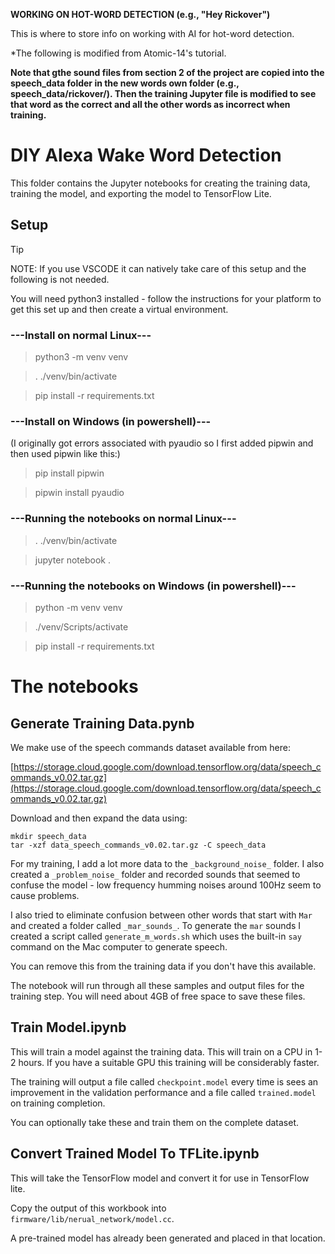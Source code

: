 **WORKING ON HOT-WORD DETECTION (e.g., "Hey Rickover")**

This is where to store info on working with AI for hot-word detection.

*The following is modified from Atomic-14's tutorial.  

**Note that gthe sound files from section 2 of the project are copied into the speech_data folder in the new words own folder (e.g., speech_data/rickover/).  Then the training Jupyter file is modified to see that word as the correct and all the other words as incorrect when training.**

# DIY Alexa Wake Word Detection

This folder contains the Jupyter notebooks for creating the training data, training the model, and exporting the model to TensorFlow Lite.

## Setup

> [!TIP]
> NOTE:  If you use VSCODE it can natively take care of this setup and the following is not needed.

You will need python3 installed - follow the instructions for your platform to get this set up and then create a virtual environment.

### ---Install on normal Linux---

>python3 -m venv venv

>. ./venv/bin/activate

>pip install -r requirements.txt

### ---Install on Windows (in powershell)---

(I originally got errors associated with pyaudio so I first added pipwin and then used pipwin like this:)

>pip install pipwin

>pipwin install pyaudio

### ---Running the notebooks on normal Linux---

>. ./venv/bin/activate

>jupyter notebook .

### ---Running the notebooks on Windows (in powershell)---

>python -m venv venv

>./venv/Scripts/activate

>pip install -r requirements.txt

# The notebooks

## Generate Training Data.pynb

We make use of the speech commands dataset available from here:

[https://storage.cloud.google.com/download.tensorflow.org/data/speech_commands_v0.02.tar.gz](https://storage.cloud.google.com/download.tensorflow.org/data/speech_commands_v0.02.tar.gz)

Download and then expand the data using:

```
mkdir speech_data
tar -xzf data_speech_commands_v0.02.tar.gz -C speech_data
```

For my training, I add a lot more data to the `_background_noise_` folder. I also created a `_problem_noise_` folder and recorded sounds that seemed to confuse the model - low frequency humming noises around 100Hz seem to cause problems.

I also tried to eliminate confusion between other words that start with `Mar` and created a folder called `_mar_sounds_`. To generate the `mar` sounds I created a script called `generate_m_words.sh` which uses the built-in `say` command on the Mac computer to generate speech.

You can remove this from the training data if you don't have this available.

The notebook will run through all these samples and output files for the training step. You will need about 4GB of free space to save these files.

## Train Model.ipynb

This will train a model against the training data. This will train on a CPU in 1-2 hours. If you have a suitable GPU this training will be considerably faster.

The training will output a file called `checkpoint.model` every time is sees an improvement in the validation performance and a file called `trained.model` on training completion.

You can optionally take these and train them on the complete dataset.

## Convert Trained Model To TFLite.ipynb

This will take the TensorFlow model and convert it for use in TensorFlow lite.

Copy the output of this workbook into `firmware/lib/nerual_network/model.cc`.

A pre-trained model has already been generated and placed in that location.
